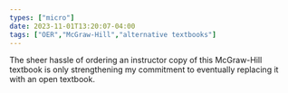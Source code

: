 ```yaml
---
types: ["micro"]
date: 2023-11-01T13:20:07-04:00
tags: ["OER","McGraw-Hill","alternative textbooks"]
---
```

The sheer hassle of ordering an instructor copy of this McGraw-Hill textbook is only strengthening my commitment to eventually replacing it with an open textbook.
